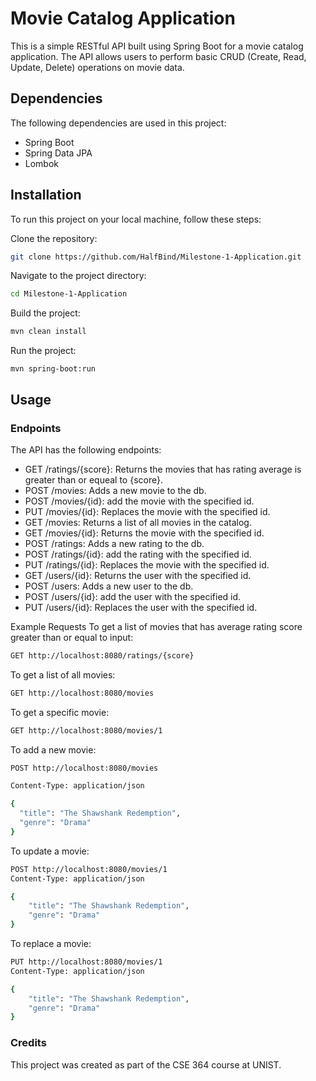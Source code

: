 # Movie Catalog Application
This is a simple RESTful API built using Spring Boot for a movie catalog application. The API allows users to perform basic CRUD (Create, Read, Update, Delete) operations on movie data.

## Dependencies
The following dependencies are used in this project:
- Spring Boot
- Spring Data JPA
- Lombok

## Installation
To run this project on your local machine, follow these steps:

Clone the repository:
```bash
git clone https://github.com/HalfBind/Milestone-1-Application.git
```
Navigate to the project directory:
```bash
cd Milestone-1-Application
```
Build the project:
```bash
mvn clean install
```
Run the project:
```base
mvn spring-boot:run
```

## Usage
### Endpoints
The API has the following endpoints:

- GET /ratings/{score}: Returns the movies that has rating average is greater than or equeal to {score}.
- POST /movies: Adds a new movie to the db.
- POST /movies/{id}: add the movie with the specified id.
- PUT /movies/{id}: Replaces the movie with the specified id.
- GET /movies: Returns a list of all movies in the catalog. 
- GET /movies/{id}: Returns the movie with the specified id.
- POST /ratings: Adds a new rating to the db.
- POST /ratings/{id}: add the rating with the specified id.
- PUT /ratings/{id}: Replaces the movie with the specified id.
- GET /users/{id}: Returns the user with the specified id.
- POST /users: Adds a new user to the db.
- POST /users/{id}: add the user with the specified id.
- PUT /users/{id}: Replaces the user with the specified id.

Example Requests
To get a list of movies that has average rating score greater than or equal to input:

```bash
GET http://localhost:8080/ratings/{score}
```

To get a list of all movies:

```bash
GET http://localhost:8080/movies
```

To get a specific movie:

```bash
GET http://localhost:8080/movies/1
```

To add a new movie:

```bash
POST http://localhost:8080/movies

Content-Type: application/json

{
  "title": "The Shawshank Redemption",
  "genre": "Drama"
}
```

To update a movie:

```bash
POST http://localhost:8080/movies/1
Content-Type: application/json

{
    "title": "The Shawshank Redemption",
    "genre": "Drama"
}
```

To replace a movie:

```bash
PUT http://localhost:8080/movies/1
Content-Type: application/json

{
    "title": "The Shawshank Redemption",
    "genre": "Drama"
}
```
### Credits
This project was created as part of the CSE 364 course at UNIST.
